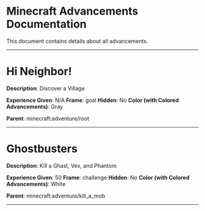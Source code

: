 # Minecraft Advancements Documentation

This document contains details about all advancements.

---

# Hi Neighbor!

**Description**: Discover a Village

**Experience Given**: N/A
**Frame**: goal
**Hidden**: No
**Color (with Colored Advancements)**: Gray

**Parent**: minecraft:adventure/root

---

# Ghostbusters

**Description**: Kill a Ghast, Vex, and Phantom

**Experience Given**: 50
**Frame**: challenge
**Hidden**: No
**Color (with Colored Advancements)**: White

**Parent**: minecraft:adventure/kill_a_mob

---


